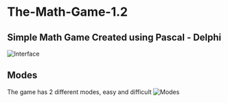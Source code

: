 # The-Math-Game-1.2

## Simple Math Game Created using Pascal - Delphi

![Interface](https://i.imgur.com/vpDEWO7.png)

## Modes

The game has 2 different modes, easy and difficult
![Modes](https://i.imgur.com/sW82NyJ.png)
